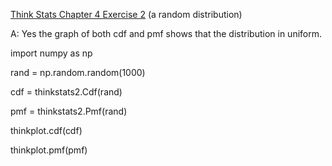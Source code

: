 [Think Stats Chapter 4 Exercise 2](http://greenteapress.com/thinkstats2/html/thinkstats2005.html#toc41) (a random distribution)

>> 
A: Yes the graph of both cdf and pmf shows that the distribution in uniform.

import numpy as np

rand = np.random.random(1000)

cdf = thinkstats2.Cdf(rand)

pmf = thinkstats2.Pmf(rand)

thinkplot.cdf(cdf)

thinkplot.pmf(pmf)
